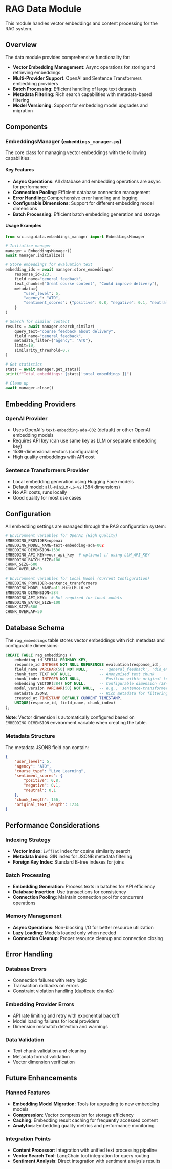 # RAG Data Module

This module handles vector embeddings and content processing for the RAG system.

## Overview

The data module provides comprehensive functionality for:
- **Vector Embedding Management**: Async operations for storing and retrieving embeddings
- **Multi-Provider Support**: OpenAI and Sentence Transformers embedding providers
- **Batch Processing**: Efficient handling of large text datasets
- **Metadata Filtering**: Rich search capabilities with metadata-based filtering
- **Model Versioning**: Support for embedding model upgrades and migration

## Components

### EmbeddingsManager (`embeddings_manager.py`)

The core class for managing vector embeddings with the following capabilities:

#### Key Features
- **Async Operations**: All database and embedding operations are async for performance
- **Connection Pooling**: Efficient database connection management
- **Error Handling**: Comprehensive error handling and logging
- **Configurable Dimensions**: Support for different embedding model dimensions
- **Batch Processing**: Efficient batch embedding generation and storage

#### Usage Examples

```python
from src.rag.data.embeddings_manager import EmbeddingsManager

# Initialize manager
manager = EmbeddingsManager()
await manager.initialize()

# Store embeddings for evaluation text
embedding_ids = await manager.store_embeddings(
    response_id=123,
    field_name="general_feedback",
    text_chunks=["Great course content", "Could improve delivery"],
    metadata={
        "user_level": 5,
        "agency": "ATO",
        "sentiment_scores": {"positive": 0.8, "negative": 0.1, "neutral": 0.1}
    }
)

# Search for similar content
results = await manager.search_similar(
    query_text="course feedback about delivery",
    field_name="general_feedback",
    metadata_filter={"agency": "ATO"},
    limit=10,
    similarity_threshold=0.7
)

# Get statistics
stats = await manager.get_stats()
print(f"Total embeddings: {stats['total_embeddings']}")

# Clean up
await manager.close()
```

## Embedding Providers

### OpenAI Provider
- Uses OpenAI's `text-embedding-ada-002` (default) or other OpenAI embedding models
- Requires API key (can use same key as LLM or separate embedding key)
- 1536-dimensional vectors (configurable)
- High quality embeddings with API cost

### Sentence Transformers Provider
- Local embedding generation using Hugging Face models
- Default model: `all-MiniLM-L6-v2` (384 dimensions)
- No API costs, runs locally
- Good quality for most use cases

## Configuration

All embedding settings are managed through the RAG configuration system:

```python
# Environment variables for OpenAI (High Quality)
EMBEDDING_PROVIDER=openai
EMBEDDING_MODEL_NAME=text-embedding-ada-002
EMBEDDING_DIMENSION=1536
EMBEDDING_API_KEY=your_api_key  # optional if using LLM_API_KEY
EMBEDDING_BATCH_SIZE=100
CHUNK_SIZE=500
CHUNK_OVERLAP=50

# Environment variables for Local Model (Current Configuration)
EMBEDDING_PROVIDER=sentence_transformers
EMBEDDING_MODEL_NAME=all-MiniLM-L6-v2
EMBEDDING_DIMENSION=384
EMBEDDING_API_KEY=  # Not required for local models
EMBEDDING_BATCH_SIZE=100
CHUNK_SIZE=500
CHUNK_OVERLAP=50
```

## Database Schema

The `rag_embeddings` table stores vector embeddings with rich metadata and configurable dimensions:

```sql
CREATE TABLE rag_embeddings (
    embedding_id SERIAL PRIMARY KEY,
    response_id INTEGER NOT NULL REFERENCES evaluation(response_id),
    field_name VARCHAR(50) NOT NULL,     -- 'general_feedback', 'did_experience_issue_detail', etc.
    chunk_text TEXT NOT NULL,            -- Anonymised text chunk
    chunk_index INTEGER NOT NULL,        -- Position within original text
    embedding VECTOR(384) NOT NULL,      -- Configurable dimension (384 for all-MiniLM-L6-v2, 1536 for OpenAI)
    model_version VARCHAR(50) NOT NULL,  -- e.g., 'sentence-transformers-all-MiniLM-L6-v2-v1'
    metadata JSONB,                      -- Rich metadata for filtering
    created_at TIMESTAMP DEFAULT CURRENT_TIMESTAMP,
    UNIQUE(response_id, field_name, chunk_index)
);
```

**Note**: Vector dimension is automatically configured based on `EMBEDDING_DIMENSION` environment variable when creating the table.

### Metadata Structure

The metadata JSONB field can contain:
```json
{
    "user_level": 5,
    "agency": "ATO",
    "course_type": "Live Learning",
    "sentiment_scores": {
        "positive": 0.8,
        "negative": 0.1,
        "neutral": 0.1
    },
    "chunk_length": 156,
    "original_text_length": 1234
}
```

## Performance Considerations

### Indexing Strategy
- **Vector Index**: `ivfflat` index for cosine similarity search
- **Metadata Index**: GIN index for JSONB metadata filtering
- **Foreign Key Index**: Standard B-tree indexes for joins

### Batch Processing
- **Embedding Generation**: Process texts in batches for API efficiency
- **Database Insertion**: Use transactions for consistency
- **Connection Pooling**: Maintain connection pool for concurrent operations

### Memory Management
- **Async Operations**: Non-blocking I/O for better resource utilization
- **Lazy Loading**: Models loaded only when needed
- **Connection Cleanup**: Proper resource cleanup and connection closing

## Error Handling

### Database Errors
- Connection failures with retry logic
- Transaction rollbacks on errors
- Constraint violation handling (duplicate chunks)

### Embedding Provider Errors
- API rate limiting and retry with exponential backoff
- Model loading failures for local providers
- Dimension mismatch detection and warnings

### Data Validation
- Text chunk validation and cleaning
- Metadata format validation
- Vector dimension verification

## Future Enhancements

### Planned Features
- **Embedding Model Migration**: Tools for upgrading to new embedding models
- **Compression**: Vector compression for storage efficiency
- **Caching**: Embedding result caching for frequently accessed content
- **Analytics**: Embedding quality metrics and performance monitoring

### Integration Points
- **Content Processor**: Integration with unified text processing pipeline
- **Vector Search Tool**: LangChain tool integration for query routing
- **Sentiment Analysis**: Direct integration with sentiment analysis results
